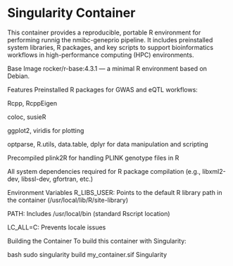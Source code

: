# Singularity Container

This container provides a reproducible, portable R environment for performing runnig the nmibc-geneprio pipeline. It includes preinstalled system libraries, R packages, and key scripts to support bioinformatics workflows in high-performance computing (HPC) environments.

Base Image
rocker/r-base:4.3.1 — a minimal R environment based on Debian.

Features
Preinstalled R packages for GWAS and eQTL workflows:

Rcpp, RcppEigen

coloc, susieR

ggplot2, viridis for plotting

optparse, R.utils, data.table, dplyr for data manipulation and scripting

Precompiled plink2R for handling PLINK genotype files in R

All system dependencies required for R package compilation (e.g., libxml2-dev, libssl-dev, gfortran, etc.)

Environment Variables
R_LIBS_USER: Points to the default R library path in the container (/usr/local/lib/R/site-library)

PATH: Includes /usr/local/bin (standard Rscript location)

LC_ALL=C: Prevents locale issues

Building the Container
To build this container with Singularity:

bash
sudo singularity build my_container.sif Singularity

